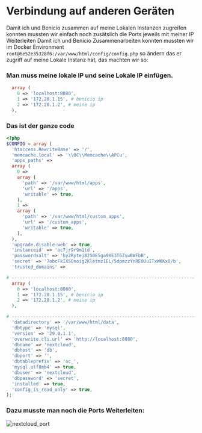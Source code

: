 # Verbindung auf anderen Geräten 
Damit ich und Benicio zusammen auf meine Lokalen Instanzen zugreifen konnten mussten wir einfach noch zusätslich die Ports jeweils mit meiner IP Weiterleiten 
Damit ich und Benicio Zusammenarbeiten konnten mussten wir im Docker Environment ``root@6e52e35328f6:/var/www/html/config/config.php`` so ändern das er zugriff auf meine Lokale Instanz hat, das machten wir so:

### Man muss meine lokale IP und seine Lokale IP einfügen.
```php
  array (
    0 => 'localhost:8080', 
    1 => '172.28.1.15', # benicio ip
    2 => '172.28.1.2', # meine ip
  ),
```
### Das ist der ganze code
```php
<?php
$CONFIG = array (
  'htaccess.RewriteBase' => '/',
  'memcache.local' => '\\OC\\Memcache\\APCu',
  'apps_paths' =>
  array (
    0 =>
    array (
      'path' => '/var/www/html/apps',
      'url' => '/apps',
      'writable' => true,
    ),
    1 =>
    array (
      'path' => '/var/www/html/custom_apps',
      'url' => '/custom_apps',
      'writable' => true,
    ),
  ),
  'upgrade.disable-web' => true,
  'instanceid' => 'oc7jr9r9m1td',
  'passwordsalt' => 'hy2Rytej82S0E5ga9XE3T6ZswBWFbB',
  'secret' => '7obcFkIX5Onoig2Kletmz1EL/5dpmzzYnREOUuITxWKKxO/b',
  'trusted_domains' =>

# --------------------------------------------------------------------
  array (
    0 => 'localhost:8080',
    1 => '172.28.1.15', # benicio ip
    2 => '172.28.1.2', # meine ip
  ),

# ---------------------------------------------------------------------
  'datadirectory' => '/var/www/html/data',
  'dbtype' => 'mysql',
  'version' => '29.0.1.1',
  'overwrite.cli.url' => 'http://localhost:8080',
  'dbname' => 'nextcloud',
  'dbhost' => 'db',
  'dbport' => '',
  'dbtableprefix' => 'oc_',
  'mysql.utf8mb4' => true,
  'dbuser' => 'nextcloud',
  'dbpassword' => 'secret',
  'installed' => true,
  'config_is_read_only' => true,
);

```



### Dazu musste man noch die Ports Weiterleiten:

![nextcloud_port](https://github.com/lyfe691/LB-WISS_169-347/assets/111024477/6a0063ad-875b-4966-8f14-982e1e1bb456)

